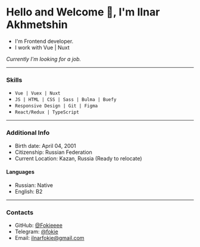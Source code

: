 # **Hello and Welcome 👋, I'm Ilnar Akhmetshin**

- I'm Frontend developer.
- I work with Vue | Nuxt

_Currently I'm looking for a job._

---

### **Skills**

- `Vue | Vuex | Nuxt `
- `JS | HTML | CSS | Sass | Bulma | Buefy `
- `Responsive Design | Git | Figma`
- `React/Redux | TypeScript `

---

<!--#### **Pet-project**

<!--* **[Pictures Store | React and TypeScript](https://github.com/Fokieeee/pictures-store-react-ts)**  
  Choose favorite picture and place the order. Fetching pictures API. Using UseReducer for cart Component. Adaptive Design. -->

<!--* **[Quiz Game | React](https://github.com/Fokieeee/quizz-game-react)**  
  Fetching and decoding API. All questions are in one page. You can switch answer, and check the correct answer after checking results  

* **[Portfolio Website](https://github.com/Fokieeee/portfolio-website)**  
  This is my Portfolio site with responsive design and BEM metodology -->


### **Additional Info**

- Birth date: April 04, 2001
- Citizenship: Russian Federation
- Current Location: Kazan, Russia (Ready to relocate)

#### **Languages**

- Russian: Native
- English: B2

---

### **Contacts**

- GitHub: [@Fokieeee](https://github.com/Fokieeee)
- Telegram: [@fokie](https://t.me/fokie)
- Email: [ilnarfokie@gmail.com](mailto:ilnarfokie@gmail.com)


